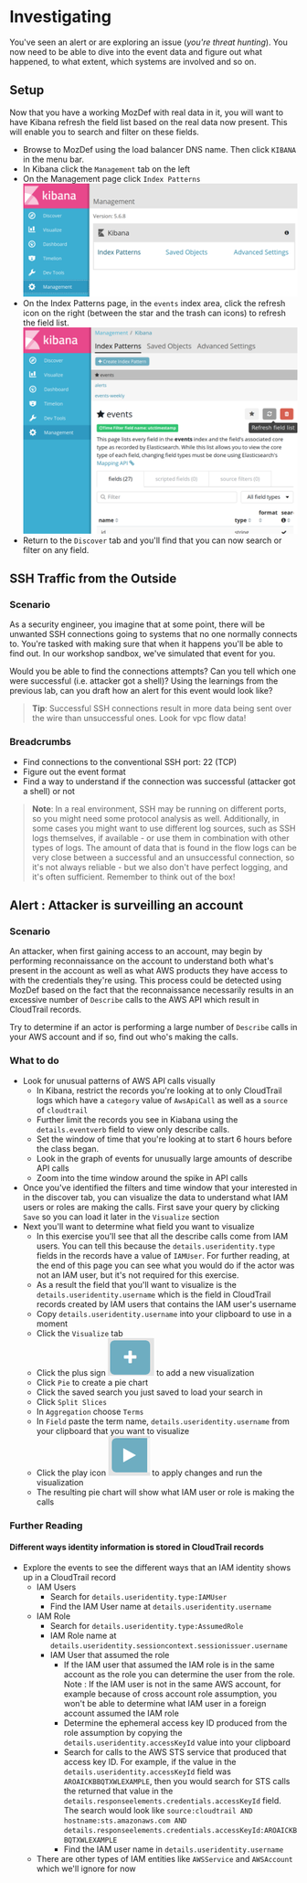 # Investigating

You've seen an alert or are exploring an issue (*you're threat hunting*). You now need to be able to dive into the
event data and figure out what happened, to what extent, which systems are involved and so on.


## Setup

Now that you have a working MozDef with real data in it, you will want to have
Kibana refresh the field list based on the real data now present. This will
enable you to search and filter on these fields.

* Browse to MozDef using the load balancer DNS name. Then click `KIBANA` in the
  menu bar.
* In Kibana click the `Management` tab on the left
* On the Management page click `Index Patterns`
  ![Kibana management tab](img/03-Kibana-management-index-patterns.png)
* On the Index Patterns page, in the `events` index area, click the refresh icon
  on the right (between the star and the trash can icons) to refresh the field
  list.
  ![Refresh field list](img/03-Kibana-refresh-field-list.png)
* Return to the `Discover` tab and you'll find that you can now search or filter
  on any field.

## SSH Traffic from the Outside

### Scenario

As a security engineer, you imagine that at some point, there will be unwanted SSH connections going to systems that no
one normally connects to. You're tasked with making sure that when it happens you'll be able to find out.
In our workshop sandbox, we've simulated that event for you.

Would you be able to find the connections attempts? Can you tell which one were successful (i.e. attacker got a shell)?
Using the learnings from the previous lab, can you draft how an alert for this event would look like?

> **Tip**: Successful SSH connections result in more data being sent over the wire than unsuccessful ones. Look for vpc
> flow data!

### Breadcrumbs

- Find connections to the conventional SSH port: 22 (TCP)
- Figure out the event format
- Find a way to understand if the connection was successful (attacker got a shell) or not

> **Note**: In a real environment, SSH may be running on different ports, so you might need some protocol analysis as
> well. Additionally, in some cases you might want to use different log sources, such as SSH logs themselves, if
> available - or use them in combination with other types of logs. The amount of data that is found in the flow logs can
> be very close between a successful and an unsuccessful connection, so it's not always reliable - but we also don't
> have perfect logging, and it's often sufficient. Remember to think out of the box!

## Alert : Attacker is surveilling an account 

### Scenario

An attacker, when first gaining access to an account, may begin by performing
reconnaissance on the account to understand both what's present in the account
as well as what AWS products they have access to with the credentials they're 
using. This process could be detected using MozDef based on the fact that the
reconnaissance necessarily results in an excessive number of `Describe` calls
to the AWS API which result in CloudTrail records.

Try to determine if an actor is performing a large number of `Describe` calls
in your AWS account and if so, find out who's making the calls.

### What to do

* Look for unusual patterns of AWS API calls visually
  * In Kibana, restrict the records you're looking at to only CloudTrail logs which
    have a `category` value of `AwsApiCall` as well as a `source` of `cloudtrail`
  * Further limit the records you see in Kiabana using the `details.eventverb`
    field to view only describe calls.
  * Set the window of time that you're looking at to start 6 hours before the
    class began.
  * Look in the graph of events for unusually large amounts of describe API
    calls
  * Zoom into the time window around the spike in API calls
* Once you've identified the filters and time window that your interested in in
  the discover tab, you can visualize the data to understand what IAM users or 
  roles are making the calls. First save your query by clicking `Save` so you 
  can load it later in the `Visualize` section
* Next you'll want to determine what field you want to visualize
  * In this exercise you'll see that all the describe calls come from IAM users.
    You can tell this because the `details.useridentity.type` fields in the
    records have a value of `IAMUser`. For further reading, at the end of this
    page you can see what you would do if the actor was not an IAM user, but
    it's not required for this exercise.
  * As a result the field that you'll want to visualize is the `details.useridentity.username`
    which is the field in CloudTrail records created by IAM users that contains
    the IAM user's username
  * Copy `details.useridentity.username` into your clipboard to use in a moment
  * Click the `Visualize` tab
  * Click the plus sign ![plus sign](img/02-Kibana-visualize-add-button.png) to add
    a new visualization
  * Click `Pie` to create a pie chart
  * Click the saved search you just saved to load your search in
  * Click `Split Slices`
  * In `Aggregation` choose `Terms`
  * In `Field` paste the term name, `details.useridentity.username` from your
    clipboard that you want to visualize
  * Click the play icon ![apply changes](img/02-Kibana-visualize-apply-changes.png)
    to apply changes and run the visualization
  * The resulting pie chart will show what IAM user or role is making the calls
  
### Further Reading

#### Different ways identity information is stored in CloudTrail records

* Explore the events to see the different ways that an IAM identity shows up
  in a CloudTrail record  
  * IAM Users
    * Search for `details.useridentity.type:IAMUser`
    * Find the IAM User name at `details.useridentity.username`
  * IAM Role
    * Search for `details.useridentity.type:AssumedRole`
    * IAM Role name at `details.useridentity.sessioncontext.sessionissuer.username`
    * IAM User that assumed the role
      * If the IAM user that assumed the IAM role is in the same account as the 
        role you can determine the user from the role. Note : If the IAM user
        is not in the same AWS account, for example because of cross account
        role assumption, you won't be able to determine what IAM user in a
        foreign account assumed the IAM role
      * Determine the ephemeral access key ID produced from the role assumption
        by copying the `details.useridentity.accessKeyId` value into your
        clipboard
      * Search for calls to the AWS STS service that produced that access key
        ID. For example, if the value in the `details.useridentity.accessKeyId`
        field was `AROAICKBBQTXWLEXAMPLE`, then you would search for STS calls
        the returned that value in the `details.responseelements.credentials.accessKeyId`
        field. The search would look like
        `source:cloudtrail AND hostname:sts.amazonaws.com AND details.responseelements.credentials.accessKeyId:AROAICKBBQTXWLEXAMPLE`
      * Find the IAM user name in `details.useridentity.username`
  * There are other types of IAM entities like `AWSService` and `AWSAccount`
    which we'll ignore for now
